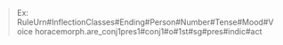> Ex: RuleUrn#InflectionClasses#Ending#Person#Number#Tense#Mood#Voice
horacemorph.are_conj1pres1#conj1#o#1st#sg#pres#indic#act

